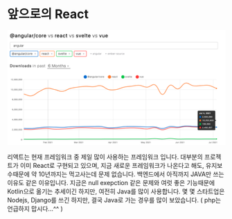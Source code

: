 # 앞으로의 React



![npm trends \(2021&#xB144; 7&#xC6D4; &#xAE30;&#xC900;\)](../.gitbook/assets/2021-07-12-11.41.43.png)

리액트는 현재 프레임워크 중 제일 많이 사용하는 프레임워크 입니다. 대부분의 프로젝트가 이미 React로 구현되고 있으며, 지금 새로운 프레임워크가 나온다고 해도, 유지보수때문에 약 10년까지는 먹고사는데 문제 없습니다. 백엔드에서 아직까지 JAVA만 쓰는 이유도 같은 이유입니다. 지금은 null exepction 같은 문제와 여럿 좋은 기능때문에 Kotlin으로 옮기는 추세이긴 하지만, 여전히 Java를 많이 사용합니다. 몇 몇 스타트업은 Nodejs, Django를 쓰긴 하지만, 결국 Java로 가는 경우를 많이 보았습니다. \( php는 언급하지 맙시다...^^ \) 





